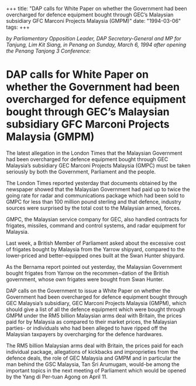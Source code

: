 +++ 
title: "DAP calls for White Paper on whether the Government had been overcharged for defence equipment bought through GEC’s Malaysian subsidiary GFC Marconi Projects Malaysia (GMPM)"
date: "1994-03-06"
tags:
+++

_by Parliamentary Opposition Leader, DAP Secretary-General and MP for Tanjung, Lim Kit Siang, in Penang on Sunday, March 6, 1994 after opening the Penang Tanjong 3 Conference:_

# DAP calls for White Paper on whether the Government had been overcharged for defence equipment bought through GEC’s Malaysian subsidiary GFC Marconi Projects Malaysia (GMPM)

The latest allegation in the London Times that the Malaysian Government had been overcharged for defence equipment bought through GEC Malaysia’s subsidiary GEC Marconi Projects Malaysia (GMPC) must be taken seriously by both the Government, Parliament and the people.</u>

The London Times reported yesterday that documents obtained by the newspaper showed that the Malaysian Government had paid up to twice the going rate for radar and communications package which had been sold to GMPC for less than 100 million pound sterling and that defence, industry sources were surprised by the total cost to the Malaysian armed, forces.

GMPC, the Malaysian service company for GEC, also handled contracts for frigates, missiles, command and control systems, and radar equipment for Malaysia.

Last week, a British Member of Parliament asked about the excessive cost of frigates bought by Malaysia from the Yarrow shipyard, compared to the lower-priced and better-equipped ones built at the Swan Hunter shipyard.

As the Bernama report pointed out yesterday, the Malaysian Government bought frigates from Yarrow on the recommen¬dation of the British government, whose own frigates were bought from Swan Hunter.

DAP calls on the Government to issue a White Paper on whether the Government had been overcharged for defence equipment bought through GEC Malaysia’s subsidiary, GEC Marconi Projects Malaysia (GMPM), which should give a list of all the defence equipment which were bought through GMPM under the RM5 billion Malaysian arms deal with Britain, the prices paid for by Malaysia as compared to their market prices, the Malaysian parties- or individuals who had been alleged to have ripped off the Malaysian taxpayers by overcharging for the defence hardwares.

The RM5 billion Malaysian arms deal with Britain, the prices paid for each individual package, allegations of kickbacks and improprieties from the defence deals, the role of GEC Malaysia and GMPM and in particular the man behind the GSC Malaysia, Tan Sri Arumugam, would-be among the important topics in the next meeting of Parliament which would be opened by the Yang di Per-tuan Agong on April 11.
 
